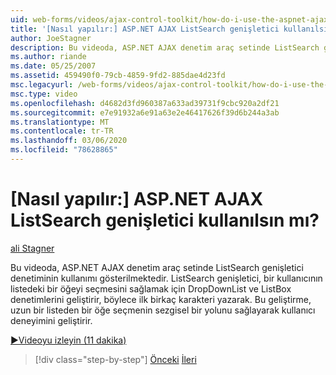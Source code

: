 ```yaml
---
uid: web-forms/videos/ajax-control-toolkit/how-do-i-use-the-aspnet-ajax-listsearch-extender
title: '[Nasıl yapılır:] ASP.NET AJAX ListSearch genişletici kullanılsın mı? | Microsoft Docs'
author: JoeStagner
description: Bu videoda, ASP.NET AJAX denetim araç setinde ListSearch genişletici denetiminin kullanımı gösterilmektedir. ListSearch genişletici, DropDownList ve L 'yi geliştirir...
ms.author: riande
ms.date: 05/25/2007
ms.assetid: 459490f0-79cb-4859-9fd2-885dae4d23fd
msc.legacyurl: /web-forms/videos/ajax-control-toolkit/how-do-i-use-the-aspnet-ajax-listsearch-extender
msc.type: video
ms.openlocfilehash: d4682d3fd960387a633ad39731f9cbc920a2df21
ms.sourcegitcommit: e7e91932a6e91a63e2e46417626f39d6b244a3ab
ms.translationtype: MT
ms.contentlocale: tr-TR
ms.lasthandoff: 03/06/2020
ms.locfileid: "78628865"
---
```

# <a name="how-do-i-use-the-aspnet-ajax-listsearch-extender"></a>[Nasıl yapılır:] ASP.NET AJAX ListSearch genişletici kullanılsın mı?

[ali Stagner](https://github.com/JoeStagner)

Bu videoda, ASP.NET AJAX denetim araç setinde ListSearch genişletici denetiminin kullanımı gösterilmektedir. ListSearch genişletici, bir kullanıcının listedeki bir öğeyi seçmesini sağlamak için DropDownList ve ListBox denetimlerini geliştirir, böylece ilk birkaç karakteri yazarak. Bu geliştirme, uzun bir listeden bir öğe seçmenin sezgisel bir yolunu sağlayarak kullanıcı deneyimini geliştirir.

[&#9654;Videoyu izleyin (11 dakika)](https://channel9.msdn.com/Blogs/ASP-NET-Site-Videos/how-do-i-use-the-aspnet-ajax-listsearch-extender)

> [!div class="step-by-step"]
> [Önceki](how-do-i-use-the-aspnet-ajax-nobot-control.md)
> [İleri](how-do-i-use-the-pagingbulletedlist-extender-control.md)
